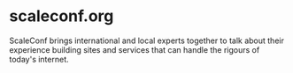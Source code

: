 scaleconf.org
=============

ScaleConf brings international and local experts together to talk about their experience building sites and services that can handle the rigours of today's internet.
